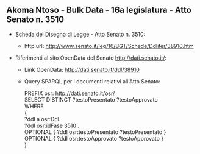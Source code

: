 ## Akoma Ntoso - Bulk Data - 16a legislatura - Atto Senato n. 3510 ##

* Scheda del Disegno di Legge - Atto Senato n. 3510:
	* http url: http://www.senato.it/leg/16/BGT/Schede/Ddliter/38910.htm

* Riferimenti al sito OpenData del Senato http://dati.senato.it/:
	* Link OpenData: http://dati.senato.it/ddl/38910
	* Query SPARQL per i documenti relativi all'Atto Senato:

        PREFIX osr: <http://dati.senato.it/osr/>  
		SELECT DISTINCT ?testoPresentato ?testoApprovato  
		WHERE  
		{  
		    ?ddl a osr:Ddl.  
		    ?ddl osr:idFase 3510 .  
		    OPTIONAL { ?ddl osr:testoPresentato ?testoPresentato }  
		    OPTIONAL { ?ddl osr:testoApprovato ?testoApprovato }  
		}
		